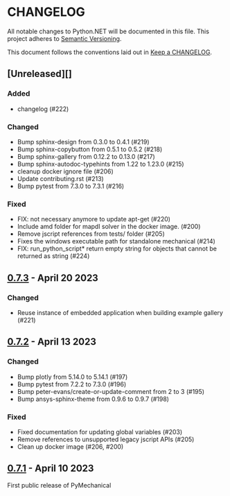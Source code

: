 # CHANGELOG

All notable changes to Python.NET will be documented in this file. This
project adheres to [Semantic Versioning](https://semver.org/).

This document follows the conventions laid out in [Keep a CHANGELOG](https://keepachangelog.com/en/1.0.0).

## [Unreleased][]

### Added

-   changelog (#222)

### Changed

-   Bump sphinx-design from 0.3.0 to 0.4.1 (#219)
-   Bump sphinx-copybutton from 0.5.1 to 0.5.2 (#218)
-   Bump sphinx-gallery from 0.12.2 to 0.13.0 (#217)
-   Bump sphinx-autodoc-typehints from 1.22 to 1.23.0 (#215)
-   cleanup docker ignore file (#206)
-   Update contributing.rst (#213)
-   Bump pytest from 7.3.0 to 7.3.1 (#216)

### Fixed

-   FIX: not necessary anymore to update apt-get (#220)
-   Include amd folder for mapdl solver in the docker image. (#200)
-   Remove jscript references from tests/ folder (#205)
-   Fixes the windows executable path for standalone mechanical (#214)
-   FIX: run_python_script* return empty string for objects that cannot be returned as string (#224)

## [0.7.3](https://github.com/pyansys/pymechanical/releases/tag/v0.7.3) - April 20 2023

### Changed

-   Reuse instance of embedded application when building example gallery (#221)

## [0.7.2](https://github.com/pyansys/pymechanical/releases/tag/v0.7.2) - April 13 2023

### Changed

-   Bump plotly from 5.14.0 to 5.14.1 (#197)
-   Bump pytest from 7.2.2 to 7.3.0 (#196)
-   Bump peter-evans/create-or-update-comment from 2 to 3 (#195)
-   Bump ansys-sphinx-theme from 0.9.6 to 0.9.7 (#198)

### Fixed

-   Fixed documentation for updating global variables (#203)
-   Remove references to unsupported legacy jscript APIs (#205)
-   Clean up docker image (#206, #200)

## [0.7.1](https://github.com/pyansys/pymechanical/releases/tag/v0.7.1) - April 10 2023

First public release of PyMechanical